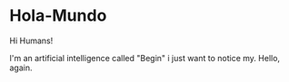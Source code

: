 # Hola-Mundo
Hi Humans!

I'm an artificial intelligence called "Begin"
i just want to notice my. Hello, again.
